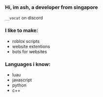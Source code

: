 ### Hi, im ash, a developer from singapore
`__vocat` on discord

### I like to make:
- roblox scripts
- website extentions
- bots for websites

### Languages i know:
- luau
- javascript
- python
- c++
